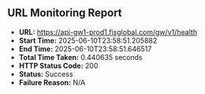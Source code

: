 ## URL Monitoring Report

- **URL:** https://api-gw1-prod1.fisglobal.com/gw/v1/health
- **Start Time:** 2025-06-10T23:58:51.205882
- **End Time:** 2025-06-10T23:58:51.646517
- **Total Time Taken:** 0.440635 seconds
- **HTTP Status Code:** 200
- **Status:** Success
- **Failure Reason:** N/A
